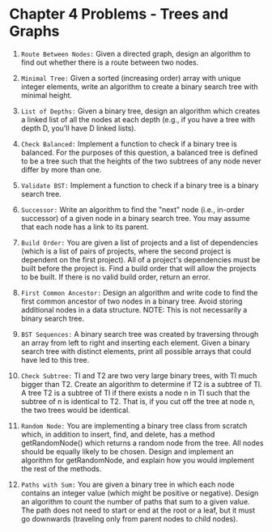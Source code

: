 # Chapter 4 Problems - Trees and Graphs

1. `Route Between Nodes:` Given a directed graph, design an algorithm to find out whether there is a
   route between two nodes.

2. `Minimal Tree:` Given a sorted (increasing order) array with unique integer elements, write an algorithm to create a binary search tree with minimal height.

3. `List of Depths:` Given a binary tree, design an algorithm which creates a linked list of all the nodes
   at each depth (e.g., if you have a tree with depth D, you'll have D linked lists).

4. `Check Balanced:` Implement a function to check if a binary tree is balanced. For the purposes of
   this question, a balanced tree is defined to be a tree such that the heights of the two subtrees of any
   node never differ by more than one.

5. `Validate BST:` Implement a function to check if a binary tree is a binary search tree.

6. `Successor:` Write an algorithm to find the "next" node (i.e., in-order successor) of a given node in a
   binary search tree. You may assume that each node has a link to its parent.

7. `Build Order:` You are given a list of projects and a list of dependencies (which is a list of pairs of
   projects, where the second project is dependent on the first project). All of a project's dependencies
   must be built before the project is. Find a build order that will allow the projects to be built. If there
   is no valid build order, return an error.

8. `First Common Ancestor:` Design an algorithm and write code to find the first common ancestor
   of two nodes in a binary tree. Avoid storing additional nodes in a data structure. NOTE: This is not
   necessarily a binary search tree.

9. `BST Sequences:` A binary search tree was created by traversing through an array from left to right
   and inserting each element. Given a binary search tree with distinct elements, print all possible
   arrays that could have led to this tree.

10. `Check Subtree:` Tl and T2 are two very large binary trees, with Tl much bigger than T2. Create an
    algorithm to determine if T2 is a subtree of Tl.
    A tree T2 is a subtree of Tl if there exists a node n in Tl such that the subtree of n is identical to T2.
    That is, if you cut off the tree at node n, the two trees would be identical.

11. `Random Node:` You are implementing a binary tree class from scratch which, in addition to
    insert, find, and delete, has a method getRandomNode() which returns a random node
    from the tree. All nodes should be equally likely to be chosen. Design and implement an algorithm
    for getRandomNode, and explain how you would implement the rest of the methods.

12. `Paths with Sum:` You are given a binary tree in which each node contains an integer value (which
    might be positive or negative). Design an algorithm to count the number of paths that sum to a
    given value. The path does not need to start or end at the root or a leaf, but it must go downwards
    (traveling only from parent nodes to child nodes).
